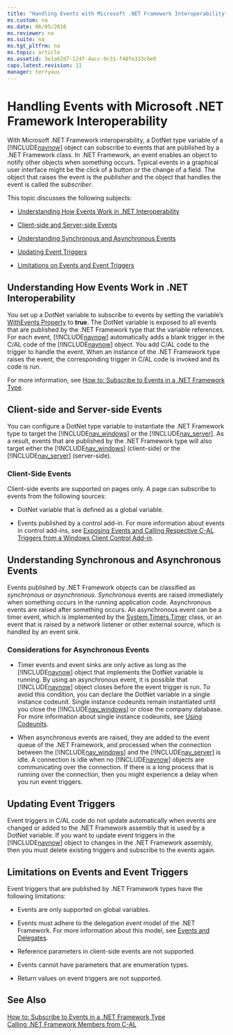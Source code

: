 ```yaml
---
title: "Handling Events with Microsoft .NET Framework Interoperability"
ms.custom: na
ms.date: 06/05/2016
ms.reviewer: na
ms.suite: na
ms.tgt_pltfrm: na
ms.topic: article
ms.assetid: 3e1a62d7-124f-4acc-9c31-f48fe333c6e0
caps.latest.revision: 11
manager: terryaus
---
```

# Handling Events with Microsoft .NET Framework Interoperability
With Microsoft .NET Framework interoperability, a DotNet type variable of a [!INCLUDE[navnow](includes/navnow_md.md)] object can subscribe to events that are published by a .NET Framework class. In .NET Framework, an event enables an object to notify other objects when something occurs. Typical events in a graphical user interface might be the click of a button or the change of a field. The object that raises the event is the *publisher* and the object that handles the event is called the *subscriber*.  
  
 This topic discusses the following subjects:  
  
-   [Understanding How Events Work in .NET Interoperability](#HowWork)  
  
-   [Client-side and Server-side Events](#ClientSide)  
  
-   [Understanding Synchronous and Asynchronous Events](#Asynch)  
  
-   [Updating Event Triggers](#Updating)  
  
-   [Limitations on Events and Event Triggers](#Limitations)  
  
##  <a name="HowWork"></a> Understanding How Events Work in .NET Interoperability  
 You set up a DotNet variable to subscribe to events by setting the variable’s [WithEvents Property](WithEvents-Property.md) to **true**. The DotNet variable is exposed to all events that are published by the .NET Framework type that the variable references. For each event, [!INCLUDE[navnow](includes/navnow_md.md)] automatically adds a blank trigger in the C\/AL code of the [!INCLUDE[navnow](includes/navnow_md.md)] object. You add C\/AL code to the trigger to handle the event. When an instance of the .NET Framework type raises the event, the corresponding trigger in C\/AL code is invoked and its code is run.  
  
 For more information, see [How to: Subscribe to Events in a .NET Framework Type](../Topic/How%20to:%20Subscribe%20to%20Events%20in%20a%20.NET%20Framework%20Type.md).  
  
##  <a name="ClientSide"></a> Client\-side and Server\-side Events  
 You can configure a DotNet type variable to instantiate the .NET Framework type to target the [!INCLUDE[nav_windows](includes/nav_windows_md.md)] or the [!INCLUDE[nav_server](includes/nav_server_md.md)]. As a result, events that are published by the .NET Framework type will also target either the [!INCLUDE[nav_windows](includes/nav_windows_md.md)] \(client\-side\) or the [!INCLUDE[nav_server](includes/nav_server_md.md)] \(server\-side\).  
  
### Client\-Side Events  
 Client\-side events are supported on pages only. A page can subscribe to events from the following sources:  
  
-   DotNet variable that is defined as a global variable.  
  
-   Events published by a control add\-in. For more information about events in control add\-ins, see [Exposing Events and Calling Respective C\-AL Triggers from a Windows Client Control Add\-in](Exposing-Events-and-Calling-Respective-C-AL-Triggers-from-a-Windows-Client-Control-Add-in.md).  
  
##  <a name="Asynch"></a> Understanding Synchronous and Asynchronous Events  
 Events published by .NET Framework objects can be classified as *synchronous* or *asynchronous*. *Synchronous* events are raised immediately when something occurs in the running application code. Asynchronous events are raised after something occurs. An asynchronous event can be a timer event, which is implemented by the [System.Timers.Timer](http://go.microsoft.com/fwlink/?LinkID=262175) class, or an event that is raised by a network listener or other external source, which is handled by an event sink.  
  
### Considerations for Asynchronous Events  
  
-   Timer events and event sinks are only active as long as the [!INCLUDE[navnow](includes/navnow_md.md)] object that implements the DotNet variable is running. By using an asynchronous event, it is possible that [!INCLUDE[navnow](includes/navnow_md.md)] object closes before the event trigger is run. To avoid this condition, you can declare the DotNet variable in a single instance codeunit. Single instance codeunits remain instantiated until you close the [!INCLUDE[nav_windows](includes/nav_windows_md.md)] or close the company database. For more information about single instance codeunits, see [Using Codeunits](Using-Codeunits.md).  
  
-   When asynchronous events are raised, they are added to the event queue of the .NET Framework, and processed when the connection between the [!INCLUDE[nav_windows](includes/nav_windows_md.md)] and the [!INCLUDE[nav_server](includes/nav_server_md.md)] is idle. A connection is idle when no [!INCLUDE[navnow](includes/navnow_md.md)] objects are communicating over the connection. If there is a long process that is running over the connection, then you might experience a delay when you run event triggers.  
  
##  <a name="Updating"></a> Updating Event Triggers  
 Event triggers in C\/AL code do not update automatically when events are changed or added to the .NET Framework assembly that is used by a DotNet variable. If you want to update event triggers in the [!INCLUDE[navnow](includes/navnow_md.md)] object to changes in the .NET Framework assembly, then you must delete existing triggers and subscribe to the events again.  
  
##  <a name="Limitations"></a> Limitations on Events and Event Triggers  
 Event triggers that are published by .NET Framework types have the following limitations:  
  
-   Events are only supported on global variables.  
  
-   Events must adhere to the delegation event model of the .NET Framework. For more information about this model, see [Events and Delegates](http://go.microsoft.com/fwlink/?LinkID=262176).  
  
-   Reference parameters in client\-side events are not supported.  
  
-   Events cannot have parameters that are enumeration types.  
  
-   Return values on event triggers are not supported.  
  
## See Also  
 [How to: Subscribe to Events in a .NET Framework Type](../Topic/How%20to:%20Subscribe%20to%20Events%20in%20a%20.NET%20Framework%20Type.md)   
 [Calling .NET Framework Members from C\-AL](Calling-.NET-Framework-Members-from-C-AL.md)